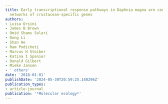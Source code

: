 ```yaml
---
title: Early transcriptional response pathways in Daphnia magna are coordinated in
  networks of crustacean-specific genes
authors:
- Luisa Orsini
- James B Brown
- Omid Shams Solari
- Dong Li
- Shan He
- Ram Podicheti
- Marcus H Stoiber
- Katina I Spanier
- Donald Gilbert
- Mieke Jansen
- ' others'
date: '2018-01-01'
publishDate: '2024-05-30T20:59:25.140296Z'
publication_types:
- article-journal
publication: '*Molecular ecology*'
---
```


